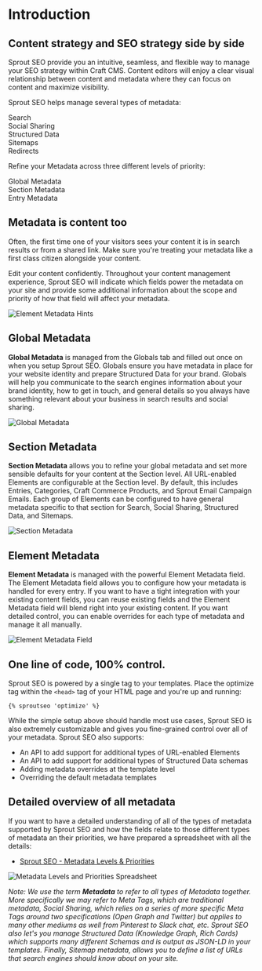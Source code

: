# Introduction

## Content strategy and SEO strategy side by side

Sprout SEO provide you an intuitive, seamless, and flexible way to manage your SEO strategy within Craft CMS. Content editors will enjoy a clear visual relationship between content and metadata where they can focus on content and maximize visibility.

Sprout SEO helps manage several types of metadata:

<i class="fa fa-search fa-fw update-improved"></i> Search<br>
<i class="fa fa-share fa-fw update-improved"></i> Social Sharing<br>
<i class="fa fa-puzzle-piece fa-fw update-improved"></i> Structured Data<br>
<i class="fa fa-sitemap fa-fw update-improved"></i> Sitemaps<br>
<i class="fa fa-arrow-circle-right fa-fw update-improved"></i> Redirects<br>

Refine your Metadata across three different levels of priority:

<i class="fa fa-globe fa-fw update-improved"></i> Global Metadata<br>
<i class="fa fa-files-o fa-fw update-improved"></i> Section Metadata<br>
<i class="fa fa-file-o fa-fw update-improved"></i> Entry Metadata<br>

## Metadata is content too

Often, the first time one of your visitors sees your content it is in search results or from a shared link. Make sure you're treating your metadata like a first class citizen alongside your content. 

Edit your content confidently. Throughout your content management experience, Sprout SEO will indicate which fields power the metadata on your site and provide some additional information about the scope and priority of how that field will affect your metadata.

![Element Metadata Hints]({asset:2578:url})

## Global Metadata

**Global Metadata** is managed from the Globals tab and filled out once on when you setup Sprout SEO. Globals ensure you have metadata in place for your website identity and prepare Structured Data for your brand. Globals will help you communicate to the search engines information about your brand identity, how to get in touch, and general details so you always have something relevant about your business in search results and social sharing.

![Global Metadata]({asset:2581:url})

## Section Metadata

**Section Metadata** allows you to refine your global metadata and set more sensible defaults for your content at the Section level. All URL-enabled Elements are configurable at the Section level. By default, this includes Entries, Categories, Craft Commerce Products, and Sprout Email Campaign Emails. Each group of Elements can be configured to have general metadata specific to that section for Search, Social Sharing, Structured Data, and Sitemaps.

![Section Metadata]({asset:2576:url})

## Element Metadata

**Element Metadata** is managed with the powerful Element Metadata field. The Element Metadata field allows you to configure how your metadata is handled for every entry. If you want to have a tight integration with your existing content fields, you can reuse existing fields and the Element Metadata field will blend right into your existing content. If you want detailed control, you can enable overrides for each type of metadata and manage it all manually.

![Element Metadata Field]({asset:2577:url})



## One line of code, 100% control.

Sprout SEO is powered by a single tag to your templates. Place the optimize tag within the `<head>` tag of your HTML page and you're up and running:

``` twig
{% sproutseo 'optimize' %}
```

While the simple setup above should handle most use cases, Sprout SEO is also extremely customizable and gives you fine-grained control over all of your metadata. Sprout SEO also supports:

- An API to add support for additional types of URL-enabled Elements
- An API to add support for additional types of Structured Data schemas
- Adding metadata overrides at the template level
- Overriding the default metadata templates

## Detailed overview of all metadata

If you want to have a detailed understanding of all of the types of metadata supported by Sprout SEO and how the fields relate to those different types of metadata an their priorities, we have prepared a spreadsheet with all the details:

- [Sprout SEO - Metadata Levels & Priorities](https://docs.google.com/spreadsheets/d/1OWvJVPkxdiqiemT2AMX76yPacLfi3aBuyRhgRy4_NIU/edit?usp=sharing)

![Metadata Levels and Priorities Spreadsheet]({asset:2607:url})

_Note: We use the term **Metadata** to refer to all types of Metadata together. More specifically we may refer to Meta Tags, which are traditional metadata, Social Sharing, which relies on a series of more specific Meta Tags around two specifications (Open Graph and Twitter) but applies to many other mediums as well from Pinterest to Slack chat, etc. Sprout SEO also let's you manage Structured Data (Knowledge Graph, Rich Cards) which supports many different Schemas and is output as JSON-LD in your templates. Finally, Sitemap metadata, allows you to define a list of URLs that search engines should know about on your site._